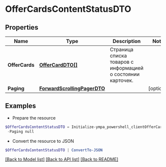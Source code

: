 # OfferCardsContentStatusDTO
## Properties

Name | Type | Description | Notes
------------ | ------------- | ------------- | -------------
**OfferCards** | [**OfferCardDTO[]**](OfferCardDTO.md) | Страница списка товаров с информацией о состоянии карточек. | 
**Paging** | [**ForwardScrollingPagerDTO**](ForwardScrollingPagerDTO.md) |  | [optional] 

## Examples

- Prepare the resource
```powershell
$OfferCardsContentStatusDTO = Initialize-ympa_powershell_clientOfferCardsContentStatusDTO  -OfferCards null `
 -Paging null
```

- Convert the resource to JSON
```powershell
$OfferCardsContentStatusDTO | ConvertTo-JSON
```

[[Back to Model list]](../README.md#documentation-for-models) [[Back to API list]](../README.md#documentation-for-api-endpoints) [[Back to README]](../README.md)

